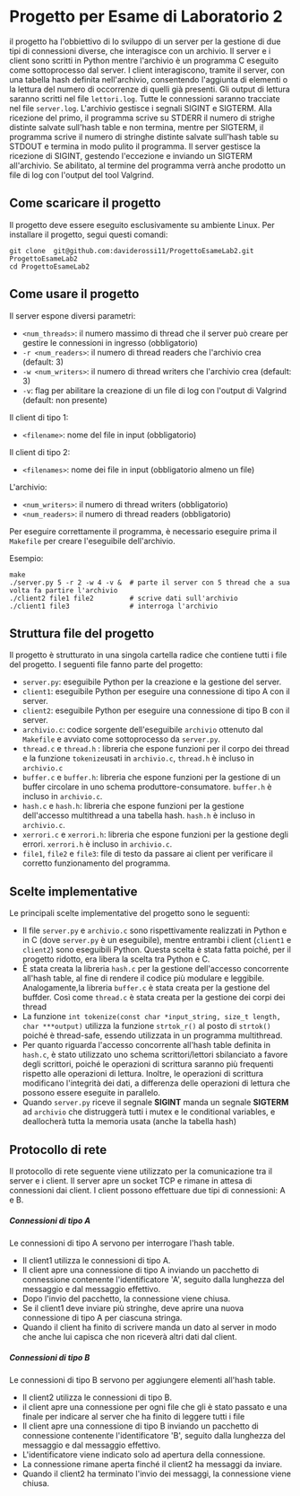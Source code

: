 # Progetto per Esame di Laboratorio 2

il progetto ha l'obbiettivo di lo sviluppo di un server per la gestione di due tipi di connessioni diverse, che interagisce con un archivio.
Il server e i client sono scritti in Python mentre l'archivio è un programma C eseguito come sottoprocesso dal server.
I client interagiscono, tramite il server, con una tabella hash definita nell'archivio, consentendo l'aggiunta di elementi o la lettura del numero di occorrenze di quelli già presenti.
Gli output di lettura saranno scritti nel file `lettori.log`.
Tutte le connessioni saranno tracciate nel file `server.log`.
L'archivio gestisce i segnali SIGINT e SIGTERM. Alla ricezione del primo, il programma scrive su STDERR il numero di strighe distinte salvate sull'hash table e non termina, mentre per SIGTERM, il programma scrive il numero di stringhe distinte salvate sull'hash table su STDOUT e termina in modo pulito il programma.
Il server gestisce la ricezione di SIGINT, gestendo l'eccezione e inviando un SIGTERM all'archivio.
Se abilitato, al termine del programma verrà anche prodotto un file di log con l'output del tool Valgrind.


## Come scaricare il progetto

Il progetto deve essere eseguito esclusivamente su ambiente Linux.
Per installare il progetto, segui questi comandi:
```shell
git clone  git@github.com:daviderossi11/ProgettoEsameLab2.git ProgettoEsameLab2
cd ProgettoEsameLab2
```

## Come usare il progetto

Il server espone diversi parametri:

- `<num_threads>`: il numero massimo di thread che il server può creare per gestire le connessioni in ingresso (obbligatorio)
- `-r <num_readers>`: il numero di thread readers che l'archivio crea (default: 3)
- `-w <num_writers>`: il numero di thread writers che l'archivio crea (default: 3)
- `-v`: flag per abilitare la creazione di un file di log con l'output di Valgrind (default: non presente)

Il client di tipo 1:
- `<filename>`: nome del file in input (obbligatorio)

Il client di tipo 2:
- `<filenames>`: nome dei file in input (obbligatorio almeno un file)

L'archivio:
- `<num_writers>`: il numero di thread writers (obbligatorio)
- `<num_readers>`: il numero di thread readers (obbligatorio)

Per eseguire correttamente il programma, è necessario eseguire prima il `Makefile` per creare l'eseguibile dell'archivio.

Esempio:

```shell
make
./server.py 5 -r 2 -w 4 -v &  # parte il server con 5 thread che a sua volta fa partire l'archivio
./client2 file1 file2         # scrive dati sull'archivio
./client1 file3               # interroga l'archivio
```

## Struttura file del progetto
Il progetto è strutturato in una singola cartella radice che contiene tutti i file del progetto.
I seguenti file fanno parte del progetto:

- `server.py`: eseguibile Python per la creazione e la gestione del server.
- `client1`: eseguibile Python per eseguire una connessione di tipo A con il server.
- `client2`: eseguibile Python per eseguire una connessione di tipo B con il server.
- `archivio.c`: codice sorgente dell'eseguibile `archivio` ottenuto dal `Makefile` e avviato come sottoprocesso da `server.py`.
- `thread.c` e `thread.h` : libreria che espone funzioni per il corpo dei thread e la funzione `tokenize`usati in `archivio.c`, `thread.h` è incluso in `archivio.c`
- `buffer.c` e `buffer.h`: libreria che espone funzioni per la gestione di un buffer circolare in uno schema produttore-consumatore. `buffer.h` è incluso in `archivio.c`.
- `hash.c` e `hash.h`: libreria che espone funzioni per la gestione dell'accesso multithread a una tabella hash. `hash.h` è incluso in `archivio.c`.
- `xerrori.c` e `xerrori.h`: libreria che espone funzioni per la gestione degli errori. `xerrori.h` è incluso in `archivio.c`.
- `file1`, `file2` e `file3`: file di testo da passare ai client per verificare il corretto funzionamento del programma.


## Scelte implementative

Le principali scelte implementative del progetto sono le seguenti:

- Il file `server.py` e `archivio.c` sono rispettivamente realizzati in Python e in C (dove `server.py` è un eseguibile), mentre entrambi i client (`client1` e `client2`) sono eseguibili Python. Questa scelta è stata fatta poiché, per il progetto ridotto, era libera la scelta tra Python e C.
- È stata creata la libreria `hash.c` per la gestione dell'accesso concorrente all'hash table, al fine di rendere il codice più modulare e leggibile. Analogamente,la libreria `buffer.c` è stata creata per la gestione del buffder. Così come `thread.c` è stata creata per la gestione dei corpi dei thread
- La funzione `int tokenize(const char *input_string, size_t length, char ***output)` utilizza la funzione `strtok_r()` al posto di `strtok()` poiché è thread-safe, essendo utilizzata in un programma multithread.
- Per quanto riguarda l'accesso concorrente all'hash table definita in `hash.c`, è stato utilizzato uno schema scrittori/lettori sbilanciato a favore degli scrittori, poiché le operazioni di scrittura saranno più frequenti rispetto alle operazioni di lettura. Inoltre, le operazioni di scrittura modificano l'integrità dei dati, a differenza delle operazioni di lettura che possono essere eseguite in parallelo.
- Quando `server.py` riceve il segnale **SIGINT** manda un segnale **SIGTERM** ad `archivio` che distruggerà tutti i mutex e le conditional variables, e deallocherà tutta la memoria usata (anche la tabella hash)



## Protocollo di rete

Il protocollo di rete seguente viene utilizzato per la comunicazione tra il server e i client.
Il server apre un socket TCP e rimane in attesa di connessioni dai client.
I client possono effettuare due tipi di connessioni: A e B.

##### Connessioni di tipo A
Le connessioni di tipo A servono per interrogare l'hash table.

- Il client1 utilizza le connessioni di tipo A.
- Il client apre una connessione di tipo A inviando un pacchetto di connessione contenente l'identificatore 'A', seguito dalla lunghezza del messaggio e dal messaggio effettivo.
- Dopo l'invio del pacchetto, la connessione viene chiusa.
- Se il client1 deve inviare più stringhe, deve aprire una nuova connessione di tipo A per ciascuna stringa.
- Quando il client ha finito di scrivere manda un dato al server in modo che anche lui capisca che non riceverà altri dati dal client.

##### Connessioni di tipo B
Le connessioni di tipo B servono per aggiungere elementi all'hash table.

- Il client2 utilizza le connessioni di tipo B.
- il client apre una connessione per ogni file che gli è stato passato e una finale per indicare al server che ha finito di leggere tutti i file
- Il client apre una connessione di tipo B inviando un pacchetto di connessione contenente l'identificatore 'B', seguito dalla lunghezza del messaggio e dal messaggio effettivo.
- L'identificatore viene indicato solo ad apertura della connessione.
- La connessione rimane aperta finché il client2 ha messaggi da inviare.
- Quando il client2 ha terminato l'invio dei messaggi, la connessione viene chiusa.

